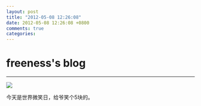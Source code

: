 ```yaml
---
layout: post
title: "2012-05-08 12:26:08"
date: 2012-05-08 12:26:08 +0800
comments: true
categories: 
---
```


# freeness's blog

----------

![](http://okqmqrbgo.bkt.clouddn.com/201205081226081.jpg)

>
今天是世界微笑日，给爷笑个5块的。
